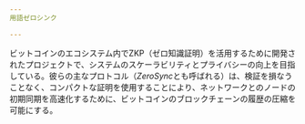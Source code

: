 ```yaml
---
用語ゼロシンク

---
```

ビットコインのエコシステム内でZKP（ゼロ知識証明）を活用するために開発されたプロジェクトで、システムのスケーラビリティとプライバシーの向上を目指している。彼らの主なプロトコル（*ZeroSync*とも呼ばれる）は、検証を損なうことなく、コンパクトな証明を使用することにより、ネットワークとのノードの初期同期を高速化するために、ビットコインのブロックチェーンの履歴の圧縮を可能にする。